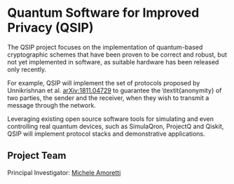 # Quantum Software for Improved Privacy (QSIP)

The QSIP project focuses on the implementation of quantum-based cryptographic schemes that have been proven to be correct and robust, but not yet implemented in software, as suitable hardware has been released only recently. 

For example, QSIP will implement the set of protocols proposed by Unnikrishnan et al. [arXiv:1811.04729](https://arxiv.org/abs/1811.04729) to guarantee the \textit{anonymity} of two parties, the sender and the receiver, when they wish to transmit a message through the network.

Leveraging existing open source software tools for simulating and even controlling real quantum devices, such as SimulaQron, ProjectQ and Qiskit, QSIP will implement protocol stacks and demonstrative applications.

## Project Team

Principal Investigator: [Michele Amoretti](https://scholar.google.it/citations?user=-1lLMkMAAAAJ&hl=it)
